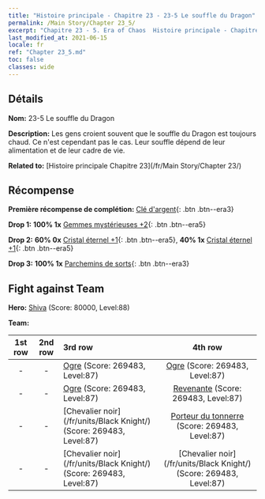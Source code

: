```yaml
---
title: "Histoire principale - Chapitre 23 - 23-5 Le souffle du Dragon"
permalink: /Main Story/Chapter 23_5/
excerpt: "Chapitre 23 - 5. Era of Chaos  Histoire principale - Chapitre 23_5. 23-5 Le souffle du Dragon"
last_modified_at: 2021-06-15
locale: fr
ref: "Chapter 23_5.md"
toc: false
classes: wide
---
```


## Détails

 **Nom:** 23-5 Le souffle du Dragon

 **Description:** Les gens croient souvent que le souffle du Dragon est toujours chaud. Ce n'est cependant pas le cas. Leur souffle dépend de leur alimentation et de leur cadre de vie.

 **Related to:** [Histoire principale Chapitre 23](/fr/Main Story/Chapter 23/)

## Récompense

 **Première récompense de complétion:** [Clé d'argent](/ItemsFR/con_693/){: .btn .btn--era3}

 **Drop 1:** **100% 1x** [Gemmes mystérieuses +2](/ItemsFR/mat_79/){: .btn .btn--era5}

 **Drop 2:** **60% 0x** [Cristal éternel +1](/ItemsFR/mat_73/){: .btn .btn--era5}, **40% 1x** [Cristal éternel +1](/ItemsFR/mat_73/){: .btn .btn--era5}

 **Drop 3:** **100% 1x** [Parchemins de sorts](/ItemsFR/con_694/){: .btn .btn--era3}


## Fight against Team
 **Hero:** [Shiva](/fr/heroes/Shiva/) (Score: 80000, Level:88)

 **Team:**


  | 1st row | 2nd row | 3rd row | 4th row |
  |:----:|:----:|:----|:----:|
  | - | - | [Ogre](/fr/units/Ogre/) (Score: 269483, Level:87)  | [Ogre](/fr/units/Ogre/) (Score: 269483, Level:87)  |
  | - | - | [Ogre](/fr/units/Ogre/) (Score: 269483, Level:87)  | [Revenante](/fr/units/Wight/) (Score: 269483, Level:87)  |
  | - | - | [Chevalier noir](/fr/units/Black Knight/) (Score: 269483, Level:87)  | [Porteur du tonnerre](/fr/units/Stormbringer/) (Score: 269483, Level:87)  |
  | - | - | [Chevalier noir](/fr/units/Black Knight/) (Score: 269483, Level:87)  | [Chevalier noir](/fr/units/Black Knight/) (Score: 269483, Level:87)  |


